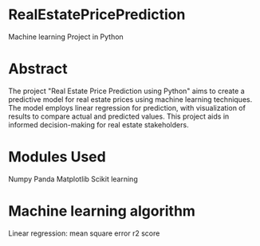 # RealEstatePricePrediction
Machine learning Project in Python
# Abstract
The project "Real Estate Price Prediction using Python" aims to create a predictive model for real estate prices using machine learning techniques.
The model employs linear regression for prediction, with visualization of results to compare actual and predicted values. This project aids in informed decision-making for real estate stakeholders.
# Modules Used
Numpy
Panda
Matplotlib
Scikit learning

# Machine learning algorithm
Linear regression:
mean square error
r2 score
